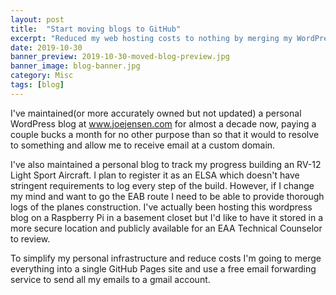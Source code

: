 ```yaml
---
layout: post
title:  "Start moving blogs to GitHub"
excerpt: "Reduced my web hosting costs to nothing by merging my WordPress blogs into a single Jekyll site hosted on GitHub Pages."
date: 2019-10-30
banner_preview: 2019-10-30-moved-blog-preview.jpg
banner_image: blog-banner.jpg
category: Misc
tags: [blog]
---
```


I've maintained(or more accurately owned but not updated) a personal WordPress blog at www.joejensen.com for almost a decade now, paying a couple bucks a month for no other purpose than so that it would to resolve to something and allow me to receive email at a custom domain.

I've also maintained a personal blog to track my progress building an RV-12 Light Sport Aircraft.  I plan to register it as an ELSA which doesn't have stringent requirements to log every step of the build.  However, if I change my mind and want to go the EAB route I need to be able to provide thorough logs of the planes construction.  I've actually been hosting this wordpress blog on a Raspberry Pi in a basement closet but I'd like to have it stored in a more secure location and publicly available for an EAA Technical Counselor to review.

To simplify my personal infrastructure and reduce costs I'm going to merge everything into a single GitHub Pages site and use a free email forwarding service to send all my emails to a gmail account.